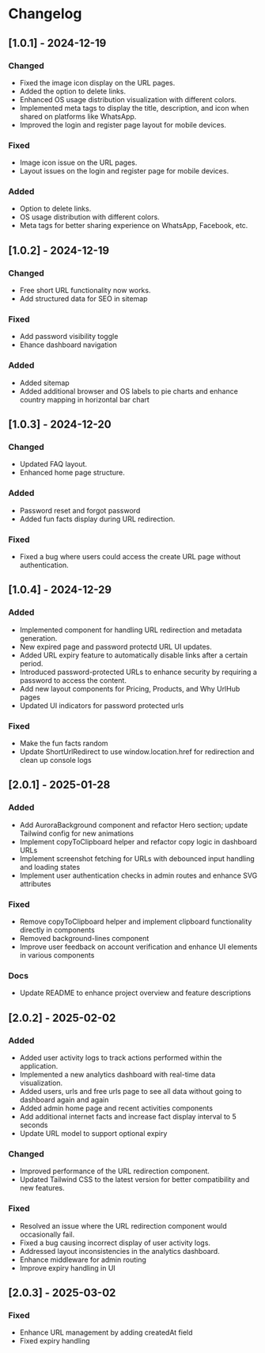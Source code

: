 # Changelog

## [1.0.1] - 2024-12-19

### Changed
- Fixed the image icon display on the URL pages.
- Added the option to delete links.
- Enhanced OS usage distribution visualization with different colors.
- Implemented meta tags to display the title, description, and icon when shared on platforms like WhatsApp.
- Improved the login and register page layout for mobile devices.

### Fixed
- Image icon issue on the URL pages.
- Layout issues on the login and register page for mobile devices.

### Added
- Option to delete links.
- OS usage distribution with different colors.
- Meta tags for better sharing experience on WhatsApp, Facebook, etc.

## [1.0.2] - 2024-12-19

### Changed
- Free short URL functionality now works.
- Add structured data for SEO in sitemap

### Fixed
- Add password visibility toggle
- Ehance dashboard navigation

### Added
- Added sitemap
- Added additional browser and OS labels to pie charts and enhance country mapping in horizontal bar chart

## [1.0.3] - 2024-12-20

### Changed
- Updated FAQ layout.
- Enhanced home page structure.

### Added
- Password reset and forgot password
- Added fun facts display during URL redirection.

### Fixed
- Fixed a bug where users could access the create URL page without authentication.

## [1.0.4] - 2024-12-29

### Added
- Implemented component for handling URL redirection and metadata generation.
- New expired page and password protectd URL UI updates.
- Added URL expiry feature to automatically disable links after a certain period.
- Introduced password-protected URLs to enhance security by requiring a password to access the content.
- Add new layout components for Pricing, Products, and Why UrlHub pages
- Updated UI indicators for password protected urls

### Fixed
- Make the fun facts random
- Update ShortUrlRedirect to use window.location.href for redirection and clean up console logs

## [2.0.1] - 2025-01-28

### Added
- Add AuroraBackground component and refactor Hero section; update Tailwind config for new animations
- Implement copyToClipboard helper and refactor copy logic in dashboard URLs
- Implement screenshot fetching for URLs with debounced input handling and loading states
- Implement user authentication checks in admin routes and enhance SVG attributes

### Fixed
- Remove copyToClipboard helper and implement clipboard functionality directly in components
- Removed background-lines component
- Improve user feedback on account verification and enhance UI elements in various components

### Docs
- Update README to enhance project overview and feature descriptions

## [2.0.2] - 2025-02-02

### Added
- Added user activity logs to track actions performed within the application.
- Implemented a new analytics dashboard with real-time data visualization.
- Added users, urls and free urls page to see all data without going to dashboard again and again
- Added admin home page and recent activities components
- Add additional internet facts and increase fact display interval to 5 seconds
- Update URL model to support optional expiry

### Changed
- Improved performance of the URL redirection component.
- Updated Tailwind CSS to the latest version for better compatibility and new features.

### Fixed
- Resolved an issue where the URL redirection component would occasionally fail.
- Fixed a bug causing incorrect display of user activity logs.
- Addressed layout inconsistencies in the analytics dashboard.
- Enhance middleware for admin routing
- Improve expiry handling in UI

## [2.0.3] - 2025-03-02

### Fixed
- Enhance URL management by adding createdAt field
- Fixed expiry handling